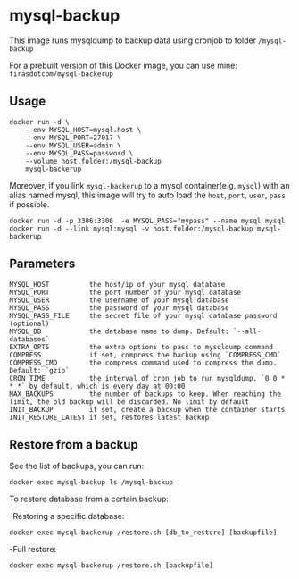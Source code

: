 # mysql-backup

This image runs mysqldump to backup data using cronjob to folder `/mysql-backup`

For a prebuilt version of this Docker image, you can use mine: `firasdotcom/mysql-backerup`

## Usage

    docker run -d \
        --env MYSQL_HOST=mysql.host \
        --env MYSQL_PORT=27017 \
        --env MYSQL_USER=admin \
        --env MYSQL_PASS=password \
        --volume host.folder:/mysql-backup
        mysql-backerup

Moreover, if you link `mysql-backerup` to a mysql container(e.g. `mysql`) with an alias named mysql, this image will try to auto load the `host`, `port`, `user`, `pass` if possible.

    docker run -d -p 3306:3306  -e MYSQL_PASS="mypass" --name mysql mysql
    docker run -d --link mysql:mysql -v host.folder:/mysql-backup mysql-backerup

## Parameters

    MYSQL_HOST          the host/ip of your mysql database
    MYSQL_PORT          the port number of your mysql database
    MYSQL_USER          the username of your mysql database
    MYSQL_PASS          the password of your mysql database
    MYSQL_PASS_FILE     the secret file of your mysql database password (optional)
    MYSQL_DB            the database name to dump. Default: `--all-databases`
    EXTRA_OPTS          the extra options to pass to mysqldump command
    COMPRESS            if set, compress the backup using `COMPRESS_CMD`
    COMPRESS_CMD        the compress command used to compress the dump. Default: `gzip`
    CRON_TIME           the interval of cron job to run mysqldump. `0 0 * * *` by default, which is every day at 00:00
    MAX_BACKUPS         the number of backups to keep. When reaching the limit, the old backup will be discarded. No limit by default
    INIT_BACKUP         if set, create a backup when the container starts
    INIT_RESTORE_LATEST if set, restores latest backup

## Restore from a backup

See the list of backups, you can run:

    docker exec mysql-backup ls /mysql-backup

To restore database from a certain backup:

-Restoring a specific database:

    docker exec mysql-backerup /restore.sh [db_to_restore] [backupfile]

-Full restore:

    docker exec mysql-backerup /restore.sh [backupfile]
